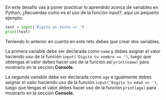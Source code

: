 En este desafío vas a poner practicar lo aprendido acerca de variables en Python, ¿Recuerdas como es el uso de la función input?, aquí un pequeño ejemplo:

```py
text = input('Digita un texto => ')
print(text)
```

Teniendo lo anterior en cuenta en este reto debes que crear dos variables.

La primera variable debe ser declarada como `name` y debes asignar el valor haciendo uso de la función `input('Digita tu nombre => ')`, luego que obtengas el valor debes hacer uso de la función así `print(name)` para mostrarlo en la sección **Console.**

La segunda variable debe ser declarada como `age` e igualmente debes asignar el valor haciendo uso de la función `input('Digita tu edad => ')`, luego que tengas el valor debes hacer uso de la función `print(age)` para mostrarlo en la   sección **Console.**
